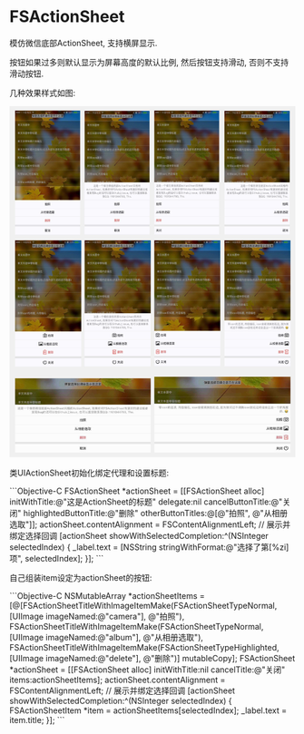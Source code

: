 # FSActionSheet
模仿微信底部ActionSheet, 支持横屏显示.<p>
按钮如果过多则默认显示为屏幕高度的默认比例, 然后按钮支持滑动, 否则不支持滑动按钮.<p>
几种效果样式如图:<p>
![Example screenshot](https://raw.githubusercontent.com/lifution/TestImages/master/FSActionSheetShot/ScreenShot.jpg)<p>
<P>
类UIActionSheet初始化绑定代理和设置标题:<p>
```Objective-C
FSActionSheet *actionSheet = [[FSActionSheet alloc] initWithTitle:@"这是ActionSheet的标题" delegate:nil cancelButtonTitle:@"关闭" highlightedButtonTitle:@"删除" otherButtonTitles:@[@"拍照", @"从相册选取"]];
actionSheet.contentAlignment = FSContentAlignmentLeft;
// 展示并绑定选择回调
[actionSheet showWithSelectedCompletion:^(NSInteger selectedIndex) {
	_label.text = [NSString stringWithFormat:@"选择了第[%zi]项", selectedIndex];
	}];
```<p>
自己组装item设定为actionSheet的按钮:<p>
```Objective-C
NSMutableArray *actionSheetItems = [@[FSActionSheetTitleWithImageItemMake(FSActionSheetTypeNormal, [UIImage imageNamed:@"camera"], @"拍照"),
                                          FSActionSheetTitleWithImageItemMake(FSActionSheetTypeNormal, [UIImage imageNamed:@"album"], @"从相册选取"),
                                          FSActionSheetTitleWithImageItemMake(FSActionSheetTypeHighlighted, [UIImage imageNamed:@"delete"], @"删除")]
                                        mutableCopy];
FSActionSheet *actionSheet = [[FSActionSheet alloc] initWithTitle:nil cancelTitle:@"关闭" items:actionSheetItems];
actionSheet.contentAlignment = FSContentAlignmentLeft;
// 展示并绑定选择回调
[actionSheet showWithSelectedCompletion:^(NSInteger selectedIndex) {
	FSActionSheetItem *item = actionSheetItems[selectedIndex];	_label.text = item.title;
}];
```